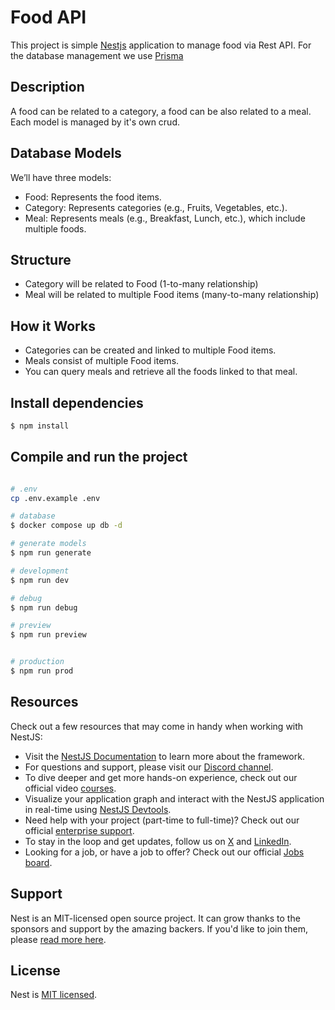 # Food API

This project is simple [Nestjs](https://github.com/nestjs/nest) application to manage food via Rest API.
For the database management we use [Prisma](https://docs.nestjs.com/recipes/prisma)

## Description

A food can be related to a category, a food can be also related to a meal. Each model is managed by it's own crud.

## Database Models

We’ll have three models:

- Food: Represents the food items.
- Category: Represents categories (e.g., Fruits, Vegetables, etc.).
- Meal: Represents meals (e.g., Breakfast, Lunch, etc.), which include multiple foods.

## Structure

- Category will be related to Food (1-to-many relationship)
- Meal will be related to multiple Food items (many-to-many relationship)

## How it Works

- Categories can be created and linked to multiple Food items.
- Meals consist of multiple Food items.
- You can query meals and retrieve all the foods linked to that meal.

## Install dependencies

```bash
$ npm install
```

## Compile and run the project

```bash

# .env
cp .env.example .env

# database
$ docker compose up db -d

# generate models
$ npm run generate

# development
$ npm run dev

# debug
$ npm run debug

# preview
$ npm run preview


# production
$ npm run prod
```

## Resources

Check out a few resources that may come in handy when working with NestJS:

- Visit the [NestJS Documentation](https://docs.nestjs.com) to learn more about the framework.
- For questions and support, please visit our [Discord channel](https://discord.gg/G7Qnnhy).
- To dive deeper and get more hands-on experience, check out our official video [courses](https://courses.nestjs.com/).
- Visualize your application graph and interact with the NestJS application in real-time using [NestJS Devtools](https://devtools.nestjs.com).
- Need help with your project (part-time to full-time)? Check out our official [enterprise support](https://enterprise.nestjs.com).
- To stay in the loop and get updates, follow us on [X](https://x.com/nestframework) and [LinkedIn](https://linkedin.com/company/nestjs).
- Looking for a job, or have a job to offer? Check out our official [Jobs board](https://jobs.nestjs.com).

## Support

Nest is an MIT-licensed open source project. It can grow thanks to the sponsors and support by the amazing backers. If you'd like to join them, please [read more here](https://docs.nestjs.com/support).


## License

Nest is [MIT licensed](https://github.com/nestjs/nest/blob/master/LICENSE).

